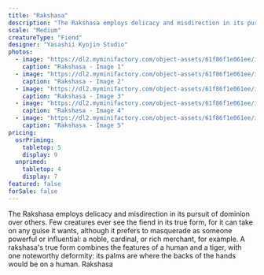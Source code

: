 ```yaml
---
title: "Rakshasa"
description: "The Rakshasa employs delicacy and misdirection in its pursuit of dominion over others. Few creatures ever see the fiend in its true form, for it can take on any guise it wants, although it prefers to masquerade as someone powerful or influential: a noble, cardinal, or rich merchant, for example. A rakshasa's true form combines the features of a human and a tiger, with one noteworthy deformity: its palms are where the backs of the hands would be on a human. Rakshasa"
scale: "Medium"
creatureType: "Fiend"
designer: "Yasashii Kyojin Studio"
photos:
  - image: "https://dl2.myminifactory.com/object-assets/61f86f1e061ee/images/720X720-rakshasa-ps.jpg"
    caption: "Rakshasa - Image 1"
  - image: "https://dl2.myminifactory.com/object-assets/61f86f1e061ee/images/720X720-rakshasa-04.jpg"
    caption: "Rakshasa - Image 2"
  - image: "https://dl2.myminifactory.com/object-assets/61f86f1e061ee/images/720X720-rakshasa-03.jpg"
    caption: "Rakshasa - Image 3"
  - image: "https://dl2.myminifactory.com/object-assets/61f86f1e061ee/images/720X720-rakshasa-02.jpg"
    caption: "Rakshasa - Image 4"
  - image: "https://dl2.myminifactory.com/object-assets/61f86f1e061ee/images/720X720-img-2647.jpg"
    caption: "Rakshasa - Image 5"
pricing:
  osrPriming:
    tabletop: 5
    display: 9
  unprimed:
    tabletop: 4
    display: 7
featured: false
forSale: false
---
```


The Rakshasa employs delicacy and misdirection in its pursuit of dominion over others. Few creatures ever see the fiend in its true form, for it can take on any guise it wants, although it prefers to masquerade as someone powerful or influential: a noble, cardinal, or rich merchant, for example. A rakshasa's true form combines the features of a human and a tiger, with one noteworthy deformity: its palms are where the backs of the hands would be on a human. Rakshasa